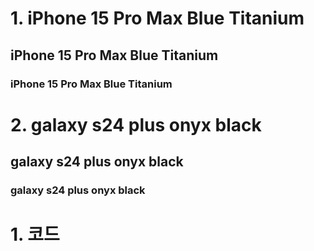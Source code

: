 # 1. iPhone 15 Pro Max Blue Titanium 
## iPhone 15 Pro Max Blue Titanium 
### iPhone 15 Pro Max Blue Titanium 
# 2. galaxy s24 plus onyx black
## galaxy s24 plus onyx black
### galaxy s24 plus onyx black


# 1. 코드
